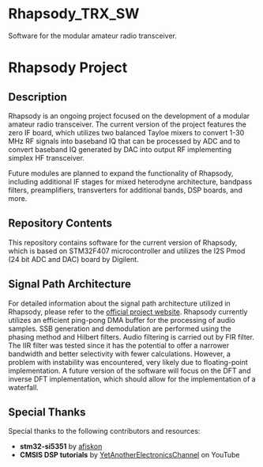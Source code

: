 # Rhapsody_TRX_SW
Software for the modular amateur radio transceiver.

# Rhapsody Project

## Description

Rhapsody is an ongoing project focused on the development of a modular amateur radio transceiver. The current version of the project features the zero IF board, which utilizes two balanced Tayloe mixers to convert 1-30 MHz RF signals into baseband IQ that can be processed by ADC and to convert baseband IQ generated by DAC into output RF implementing simplex HF transceiver.

Future modules are planned to expand the functionality of Rhapsody, including additional IF stages for mixed heterodyne architecture, bandpass filters, preamplifiers, transverters for additional bands, DSP boards, and more.

## Repository Contents

This repository contains software for the current version of Rhapsody, which is based on STM32F407 microcontroller and utilizes the I2S Pmod (24 bit ADC and DAC) board by Digilent.

## Signal Path Architecture

For detailed information about the signal path architecture utilized in Rhapsody, please refer to the [official project website](https://www.sp6gk.com/Rhapsody_IQ_Board.html).
Rhapsody currently utilizes an efficient ping-pong DMA buffer for the processing of audio samples. SSB generation and demodulation are performed using the phasing method and Hilbert filters. Audio filtering is carried out by FIR filter. The IIR filter was tested since it has the potential to offer a narrower bandwidth and better selectivity with fewer calculations. However, a problem with instability was encountered, very likely due to floating-point implementation. A future version of the software will focus on the DFT and inverse DFT implementation, which should allow for the implementation of a waterfall.

## Special Thanks

Special thanks to the following contributors and resources:

- **stm32-si5351** by [afiskon](https://github.com/afiskon/stm32-si5351)
- **CMSIS DSP tutorials** by [YetAnotherElectronicsChannel](https://www.youtube.com/@YetAnotherElectronicsChannel/videos) on YouTube
